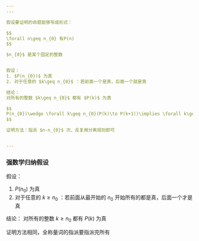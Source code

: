 ```yaml
---
---

假设要证明的命题能够写成形式：

$$
\forall n\geq n_{0} 有P(n)
$$

$n_{0}$ 是某个固定的整数


假设：
1. $P(n_{0})$ 为真
2. 对于任意的 $k\geq n_{0}$ ：若前面一个是真，后面一个就是真

结论：
对所有的整数 $k\geq n_{0}$ 都有 $P(k)$ 为真

$$
P(n_{0})\wedge \forall k\geq n_{0}(P(k)\to P(k+1))\implies \forall k\geq n_{0}\, P(k)
$$

证明方法：指派 $n-n_{0}$ 次，反复用分离规则即可


---
```


### 强数学归纳假设

假设：
1. $P(n_{0})$ 为真
2. 对于任意的 $k\geq n_{0}$ ：若前面从最开始的 $n_{0}$ 开始所有的都是真，后面一个才是真

结论：
对所有的整数 $k\geq n_{0}$ 都有 $P(k)$ 为真

证明方法相同，全称量词的指派要指派完所有
